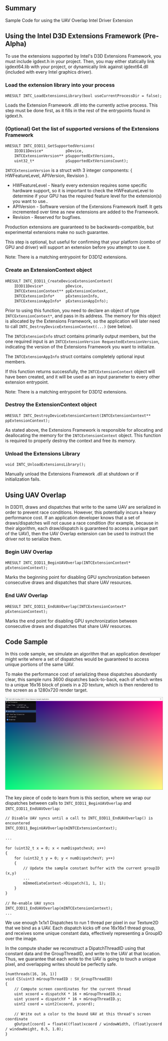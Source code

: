 ## Summary
Sample Code for using the UAV Overlap Intel Driver Extension

## Using the Intel D3D Extensions Framework (Pre-Alpha)

To use the extensions supported by Intel's D3D Extensions Framework, you must include igdext.h in your project.
Then, you may either statically link igdext64.lib with your project, or dynamically link against igdext64.dll (included with every Intel graphics driver).

### Load the extension library into your process
``` 
HRESULT INTC_LoadExtensionsLibrary(bool useCurrentProcessDir = false);
```

Loads the Extension Framework .dll into the currently active process. This step must be done first, as it fills in the rest of the entrypoints found in igdext.h.

### (Optional) Get the list of supported versions of the Extensions Framework
``` 
HRESULT INTC_D3D11_GetSupportedVersions(
    ID3D11Device*          pDevice,
    INTCExtensionVersion** pSupportedExtVersions,
    uint32_t*              pSupportedExtVersionsCount); 
```

`INTCExtensionVersion` is a struct with 3 integer components: { HWFeatureLevel, APIVersion, Revision }.
- HWFeatureLevel - Nearly every extension requires some specific hardware support, so it is important to check the HWFeatureLevel to determine if your GPU has the required feature level for the extension(s) you want to use.. 
- APIVersion - Software version of the Extensions Framework itself. It gets incremented over time as new extensions are added to the Framework.
- Revision - Reserved for bugfixes. 

Production extensions are guaranteed to be backwards-compatible, but experimental extensions make no such guarantee.

This step is optional, but useful for confirming that your platform (combo of GPU and driver) will support an extension before you attempt to use it. 

Note: There is a matching entrypoint for D3D12 extensions. 

### Create an ExtensionContext object
```
HRESULT INTC_D3D11_CreateDeviceExtensionContext(
    ID3D11Device*          pDevice,
    INTCExtensionContext** ppExtensionContext,
    INTCExtensionInfo*     pExtensionInfo,
    INTCExtensionAppInfo*  pExtensionAppInfo);
```

Prior to using this function, you need to declare an object of type `INTCExtensionContext*`, and pass in its address. The memory for this object is allocated by the Extensions Framework, so the application will later need to call `INTC_DestroyDeviceExtensionContext(...)` (see below). 

The `INTCExtensionInfo` struct contains primarily output members, but the one required input is an `INTCExtensionVersion RequestedExtensionVersion`, indicating the version of the Extensions Framework you want to initialize. 

The `INTCExtensionAppInfo` struct contains completely optional input members. 

If this function returns successfully, the `INTCExtensionContext` object will have been created, and it will be used as an input parameter to every other extension entrypoint. 

Note: There is a matching entrypoint for D3D12 extensions. 

### Destroy the ExtensionContext object
```
HRESULT INTC_DestroyDeviceExtensionContext(INTCExtensionContext** ppExtensionContext);
```

As stated above, the Extensions Framework is responsible for allocating and deallocating the memory for the `INTCExtensionContext` object. This function is required to properly destroy the context and free its memory. 

### Unload the Extensions Library
```
void INTC_UnloadExtensionsLibrary();
```

Manually unload the Extensions Framework .dll at shutdown or if initialization fails.

## Using UAV Overlap

In D3D11, draws and dispatches that write to the same UAV are serialized in order to prevent race conditions. 
However, this potentially incurs a heavy performance cost. 
If an application developer knows that a set of draws/dispatches will not cause a race condition 
(for example, because in their algorithm, each draw/dispatch is guaranteed to access a unique part of the UAV), 
then the UAV Overlap extension can be used to instruct the driver not to serialize them. 

### Begin UAV Overlap
```
HRESULT INTC_D3D11_BeginUAVOverlap(INTCExtensionContext* pExtensionContext);
```

Marks the beginning point for disabling GPU synchronization between consecutive draws and dispatches that share UAV resources.

### End UAV Overlap
```
HRESULT INTC_D3D11_EndUAVOverlap(INTCExtensionContext* pExtensionContext);
```

Marks the end point for disabling GPU synchronization between consecutive draws and dispatches that share UAV resources.


## Code Sample

In this code sample, we simulate an algorithm that an application developer might write where a set of dispatches would be guaranteed to access unique portions of the same UAV. 

To make the performance cost of serializing these dispatches abundantly clear, this sample runs 3600 dispatches back-to-back, each of which writes to a unique 16x16 block of pixels in a 2D texture, which is then rendered to the screen as a 1280x720 render target. 

![Sample Output](sample_output.png)

The key piece of code to learn from is this section, where we wrap our dispatches between calls to `INTC_D3D11_BeginUAVOverlap` and `INTC_D3D11_EndUAVOverlap`: 

```
// Disable UAV syncs until a call to INTC_D3D11_EndUAVOverlap() is encountered
INTC_D3D11_BeginUAVOverlap(mINTCExtensionContext);

...

for (uint32_t x = 0; x < numDispatchesX; x++)
{
    for (uint32_t y = 0; y < numDispatchesY; y++)
    {
        // Update the sample constant buffer with the current groupID (x,y)
        ...
        mImmediateContext->Dispatch(1, 1, 1);
    }
}

// Re-enable UAV syncs
INTC_D3D11_EndUAVOverlap(mINTCExtensionContext);
...
```

We use enough 1x1x1 Dispatches to run 1 thread per pixel in our Texture2D that we bind as a UAV. 
Each dispatch kicks off one 16x16x1 thread group, and receives some unique constant data, effectively representing a GroupID over the image. 

In the compute shader we reconstruct a DipatchThreadID using that constant data and the GroupThreadID, and write to the UAV at that location. 
Thus, we guarantee that each write to the UAV is going to touch a unique pixel, and overlapping writes should be perfectly safe. 

```
[numthreads(16, 16, 1)]
void CS(uint3 mGroupThreadID : SV_GroupThreadID)
{
    // Compute screen coordinates for the current thread
    uint xcoord = dispatchX * 16 + mGroupThreadID.x;
    uint ycoord = dispatchY * 16 + mGroupThreadID.y;
    uint2 coord = uint2(xcoord, ycoord);

    // Write out a color to the bound UAV at this thread's screen coordinate
    gOutput[coord] = float4((float)xcoord / windowWidth, (float)ycoord / windowHeight, 0.5, 1.0);
}
```
